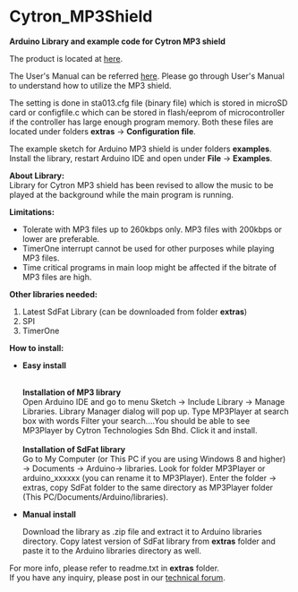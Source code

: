 # Cytron_MP3Shield
<strong>Arduino Library and example code for Cytron MP3 shield</strong>

The product is located at <a href="http://www.cytron.com.my/p-shield-mp3" target="_blank">here</a>.

The User's Manual can be referred  <a href="https://docs.google.com/document/d/1tB7A36YtpR3CYcPzxAEA511pYK5z5L1ypjZsPXZ3ctE/view" target="_blank">here</a>.
Please go through User's Manual to understand how to utilize the MP3 shield.

The setting is done in sta013.cfg file (binary file) which is stored in microSD card or configfile.c which can be stored in flash/eeprom of microcontroller if the controller has large enough program memory. Both these files are located under folders <strong>extras</strong> -> <strong>Configuration file</strong>. 

The example sketch for Arduino MP3 shield is under folders <strong>examples</strong>. Install the library, restart Arduino IDE and open under <strong>File</strong> -> <strong>Examples</strong>.

<strong>About Library:</strong><br/>
Library for Cytron MP3 shield has been revised to allow the music to be played at the background while the main program is running.

<strong>Limitations:</strong><br/>
- Tolerate with MP3 files up to 260kbps only. MP3 files with 200kbps or lower are preferable.<br/>
- TimerOne interrupt cannot be used for other purposes while playing MP3 files.<br/>
- Time critical programs in main loop might be affected if the bitrate of MP3 files are high.<br/>

<strong>Other libraries needed:</strong><br/>
1. Latest SdFat Library (can be downloaded from folder <strong>extras</strong>) <br/>
2. SPI<br/>
3. TimerOne<br/>

<strong>How to install:</strong><br/>
<ul>
<li><strong>Easy install</strong></li><br/>
<p><b>Installation of MP3 library</b><br/>
Open Arduino IDE and go to menu Sketch -> Include Library -> Manage Libraries. Library Manager dialog will pop up. Type MP3Player at search box with words Filter your search....You should be able to see MP3Player by Cytron Technologies Sdn Bhd. Click it and install.<br/><br/>
<b>Installation of SdFat library</b><br/>
Go to My Computer (or This PC if you are using Windows 8 and higher) -> Documents -> Arduino-> libraries. Look for folder MP3Player or arduino_xxxxxx (you can rename it to MP3Player). Enter the folder -> extras, copy SdFat folder to the same directory as MP3Player folder (This PC/Documents/Arduino/libraries).</p>
<li><strong>Manual install</strong></li>
<p>Download the library as .zip file and extract it to Arduino libraries directory. Copy latest version of SdFat library from <strong>extras</strong> folder and paste it to the Arduino libraries directory as well.</p>
</ul>

For more info, please refer to readme.txt in <strong>extras</strong> folder.<br/>
If you have any inquiry, please post in our <a href="http://forum.cytron.com.my/" target="_blank">technical forum</a>.
